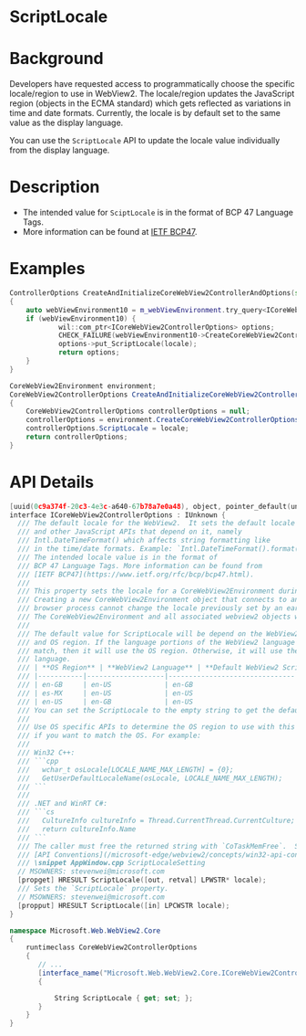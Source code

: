 ScriptLocale
===

# Background
Developers have requested access to programmatically choose the specific locale/region to use in WebView2. 
The locale/region updates the JavaScript region (objects in the ECMA standard) which gets reflected as
variations in time and date formats. Currently, the locale is by default set to the same value as the 
display language. 

You can use the `ScriptLocale` API to update the locale value individually from the display
language.

# Description
* The intended value for `SciptLocale` is in the format of BCP 47 Language Tags. 
* More information can be found at [IETF BCP47](https://www.ietf.org/rfc/bcp/bcp47.html).
# Examples
```cpp
ControllerOptions CreateAndInitializeCoreWebView2ControllerAndOptions(std::string locale) 
{
    auto webViewEnvironment10 = m_webViewEnvironment.try_query<ICoreWebView2Environment10>();
    if (webViewEnvironment10) {
            wil::com_ptr<ICoreWebView2ControllerOptions> options;
            CHECK_FAILURE(webViewEnvironment10->CreateCoreWebView2ControllerOptions(&options));
            options->put_ScriptLocale(locale);
            return options;
    }
}
```

```c#
CoreWebView2Environment environment;
CoreWebView2ControllerOptions CreateAndInitializeCoreWebView2ControllerOptions(CoreWebView2Environment environment, string locale)
{
    CoreWebView2ControllerOptions controllerOptions = null;
    controllerOptions = environment.CreateCoreWebView2ControllerOptions();
    controllerOptions.ScriptLocale = locale;
    return controllerOptions;    
}
```

# API Details
```cpp
[uuid(0c9a374f-20c3-4e3c-a640-67b78a7e0a48), object, pointer_default(unique)]
interface ICoreWebView2ControllerOptions : IUnknown {
  /// The default locale for the WebView2.  It sets the default locale for all Intl JavaScript APIs
  /// and other JavaScript APIs that depend on it, namely
  /// Intl.DateTimeFormat() which affects string formatting like
  /// in the time/date formats. Example: `Intl.DateTimeFormat().format(new Date())`
  /// The intended locale value is in the format of
  /// BCP 47 Language Tags. More information can be found from 
  /// [IETF BCP47](https://www.ietf.org/rfc/bcp/bcp47.html).
  ///
  /// This property sets the locale for a CoreWebView2Environment during its creation. 
  /// Creating a new CoreWebView2Environment object that connects to an already running 
  /// browser process cannot change the locale previously set by an earlier CoreWebView2Environment.  
  /// The CoreWebView2Environment and all associated webview2 objects will need to closed.
  ///
  /// The default value for ScriptLocale will be depend on the WebView2 language
  /// and OS region. If the language portions of the WebView2 language and OS region
  /// match, then it will use the OS region. Otherwise, it will use the WebView2
  /// language.
  /// | **OS Region** | **WebView2 Language** | **Default WebView2 ScriptLocale** |
  /// |-----------|-------------------|-------------------------------|
  /// | en-GB     | en-US             | en-GB                         |
  /// | es-MX     | en-US             | en-US                         |
  /// | en-US     | en-GB             | en-US                         |
  /// You can set the ScriptLocale to the empty string to get the default ScriptLocale value.
  ///
  /// Use OS specific APIs to determine the OS region to use with this property
  /// if you want to match the OS. For example:
  ///
  /// Win32 C++:
  /// ```cpp
  ///   wchar_t osLocale[LOCALE_NAME_MAX_LENGTH] = {0};
  ///   GetUserDefaultLocaleName(osLocale, LOCALE_NAME_MAX_LENGTH);
  /// ```
  ///
  /// .NET and WinRT C#:
  /// ```cs
  ///   CultureInfo cultureInfo = Thread.CurrentThread.CurrentCulture;
  ///   return cultureInfo.Name
  /// ```
  /// The caller must free the returned string with `CoTaskMemFree`.  See
  /// [API Conventions](/microsoft-edge/webview2/concepts/win32-api-conventions#strings).
  /// \snippet AppWindow.cpp ScriptLocaleSetting
  // MSOWNERS: stevenwei@microsoft.com
  [propget] HRESULT ScriptLocale([out, retval] LPWSTR* locale);
  /// Sets the `ScriptLocale` property.
  // MSOWNERS: stevenwei@microsoft.com
  [propput] HRESULT ScriptLocale([in] LPCWSTR locale);
}
```

```c#
namespace Microsoft.Web.WebView2.Core
{
    runtimeclass CoreWebView2ControllerOptions
    {        
       // ...
       [interface_name("Microsoft.Web.WebView2.Core.ICoreWebView2ControllerOptions")]
       {

           String ScriptLocale { get; set; };
       }
    }
}